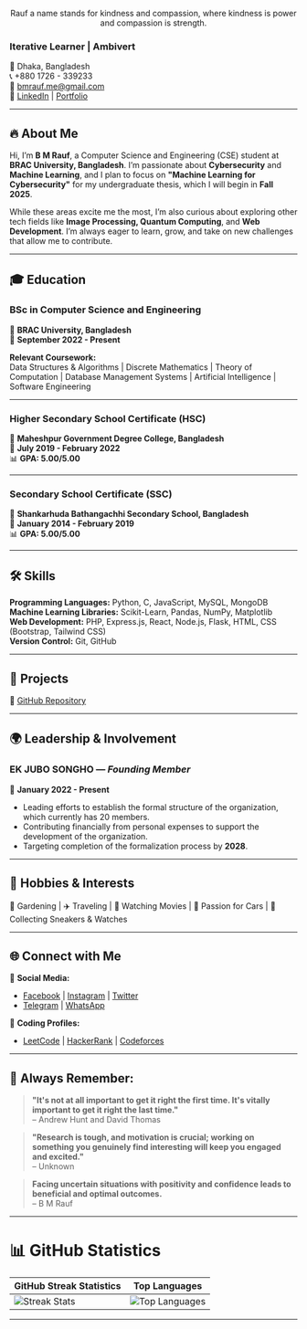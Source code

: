 <div align='center'>
<title>B M Rauf</title>
  
Rauf a name stands for kindness and compassion, where kindness is power and compassion is strength.</div>

### Iterative Learner | Ambivert

📍 Dhaka, Bangladesh  
📞 +880 1726 - 339233  
📧 [bmrauf.me@gmail.com](mailto:bmrauf.me@gmail.com)  
🔗 [LinkedIn](https://www.linkedin.com/in/mebmrauf) | [Portfolio](https://portfolio.bmrauf.me)

---

## 🔥 About Me

Hi, I’m **B M Rauf**, a Computer Science and Engineering (CSE) student at **BRAC University, Bangladesh**. I’m passionate about **Cybersecurity** and **Machine Learning**, and I plan to focus on **"Machine Learning for Cybersecurity"** for my undergraduate thesis, which I will begin in **Fall 2025**.

While these areas excite me the most, I’m also curious about exploring other tech fields like **Image Processing, Quantum Computing**, and **Web Development**. I’m always eager to learn, grow, and take on new challenges that allow me to contribute.

---

## 🎓 Education

### **BSc in Computer Science and Engineering**  
📍 **BRAC University, Bangladesh**  
📅 **September 2022 - Present**  

**Relevant Coursework:**  
Data Structures & Algorithms | Discrete Mathematics | Theory of Computation | Database Management Systems | Artificial Intelligence | Software Engineering  

---

### **Higher Secondary School Certificate (HSC)**  
📍 **Maheshpur Government Degree College, Bangladesh**  
📅 **July 2019 - February 2022**  
📊 **GPA: 5.00/5.00**  

---

### **Secondary School Certificate (SSC)**  
📍 **Shankarhuda Bathangachhi Secondary School, Bangladesh**  
📅 **January 2014 - February 2019**  
📊 **GPA: 5.00/5.00**

---

## 🛠 Skills  
**Programming Languages:** Python, C, JavaScript, MySQL, MongoDB  
**Machine Learning Libraries:** Scikit-Learn, Pandas, NumPy, Matplotlib  
**Web Development:** PHP, Express.js, React, Node.js, Flask, HTML, CSS (Bootstrap, Tailwind CSS)  
**Version Control:** Git, GitHub

---

## 🚀 Projects

🔗 [GitHub Repository](https://github.com/mebmrauf/project-showcase)

---

## 🌍 Leadership & Involvement

### **EK JUBO SONGHO** — *Founding Member*  
📅 **January 2022 - Present**  

- Leading efforts to establish the formal structure of the organization, which currently has 20 members.  
- Contributing financially from personal expenses to support the development of the organization.  
- Targeting completion of the formalization process by **2028**.

---

## 🎯 Hobbies & Interests  
🌿 Gardening | ✈️ Traveling | 🎥 Watching Movies | 🚗 Passion for Cars | 👟 Collecting Sneakers & Watches

---

## 🌐 Connect with Me

🔗 **Social Media:**  
- [Facebook](https://www.facebook.com/mebmrauf) | [Instagram](https://www.instagram.com/mebmrauf) | [Twitter](https://twitter.com/mebmrauf)  
- [Telegram](https://t.me/mebmrauf) | [WhatsApp](https://wa.link/b6gwse)

🔗 **Coding Profiles:**   
- [LeetCode](https://leetcode.com/mebmrauf) | [HackerRank](https://www.hackerrank.com/profile/mebmrauf) | [Codeforces](https://codeforces.com/profile/bmrauf)  

---

## 📝 Always Remember:
> **"It's not at all important to get it right the first time. It's vitally important to get it right the last time."**  
> – Andrew Hunt and David Thomas

> **"Research is tough, and motivation is crucial; working on something you genuinely find interesting will keep you engaged and excited."**  
> – Unknown

> **Facing uncertain situations with positivity and confidence leads to beneficial and optimal outcomes.**  
> – B M Rauf
---

# 📊 GitHub Statistics

| GitHub Streak Statistics | Top Languages |
|---------------------|---------------|
| ![Streak Stats](https://github-readme-streak-stats.herokuapp.com/?user=mebmrauf&theme=transparent&hide_border=false) | ![Top Languages](https://github-readme-stats.vercel.app/api/top-langs/?username=mebmrauf&theme=transparent&hide_border=false&include_all_commits=true&count_private=true&layout=compact) |

---
